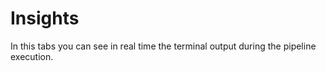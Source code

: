 # Insights

In this tabs you can see in real time the terminal output during the pipeline execution.